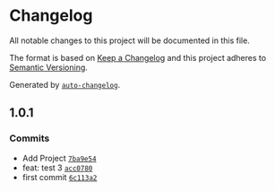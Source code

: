 # Changelog

All notable changes to this project will be documented in this file.

The format is based on [Keep a Changelog](https://keepachangelog.com/en/1.0.0/)
and this project adheres to [Semantic Versioning](https://semver.org/spec/v2.0.0.html).

Generated by [`auto-changelog`](https://github.com/CookPete/auto-changelog).

## 1.0.1

### Commits

- Add Project [`7ba9e54`](https://github.com/nicolasaigner/node-js-semantic/commit/7ba9e547b0d72d4ab534315e676ebede23d3d622)
- feat: test 3 [`acc0780`](https://github.com/nicolasaigner/node-js-semantic/commit/acc07801022c8fad67e5d583a4aeb8bf0772d9cc)
- first commit [`6c113a2`](https://github.com/nicolasaigner/node-js-semantic/commit/6c113a24cbd3b3e58d784c3db8564181e5a88e3f)

